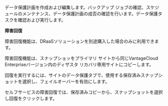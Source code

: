 データ保護計画を作成および編集します。バックアップ ジョブの確認、スケジュールのメンテナンス、データ保護計画の成否の確認を行います。データ保護タスクを確認および実行します。

**障害回復**

障害回復機能は、DRaaSソリューションを別途購入した場合のみに利用できます。

障害回復機能は、スナップショッをプライマリ サイトから同じVantageCloud Enterpriseバージョン内のディザスタ リカバリ専用サイトにコピーします。

回復を実行するには、サイトのデータ保護タブで、使用する保存済みスナップショットを選択し、フェイルオーバーを有効にします。

セルフサービスの障害回復では、保存済みコピーから、スナップショットを選択し回復をクリックします。
